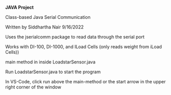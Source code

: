 **JAVA Project**

Class-based Java Serial Communication

Written by Siddhartha Nair
9/16/2022

Uses the jserialcomm package to read data through the serial port

Works with DI-100, DI-1000, and ILoad Cells
(only reads weight from iLoad Cells))


main method in inside LoadstarSensor.java

Run LoadstarSensor.java to start the program

In VS-Code, click run above the main-method or the start arrow in the upper right corner of the window
